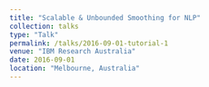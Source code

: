```yaml
---
title: "Scalable & Unbounded Smoothing for NLP"
collection: talks
type: "Talk"
permalink: /talks/2016-09-01-tutorial-1
venue: "IBM Research Australia"
date: 2016-09-01
location: "Melbourne, Australia"
---
```

